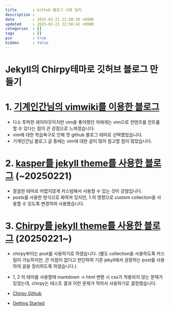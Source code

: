 ```yaml
---
title       : Github 블로그 사용 일지
description : 
date        : 2025-02-21 22:50:30 +0900
updated     : 2025-02-21 22:50:42 +0900
categories  : []
tags        : []
pin         : true
hidden      : false
---
```


# Jekyll의 Chirpy테마로 깃허브 블로그 만들기

# 1. [기계인간님의 vimwiki를 이용한 블로그](https://johngrib.github.io/wiki/vimwiki/)
- 다소 투박한 레이아웃이지만 vim을 좋아했던 저에게는 vim으로 컨텐츠를 컨트롤 할 수 있다는 점이 큰 강점으로 느껴졌습니다. 
- vim에 대한 학습욕구로 인해 첫 github 블로그 테마로 선택했었습니다. 
- 기계인간님 블로그 글 중에는 vim에 대한 글이 많아 참고할 점이 많았습니다.

# 2. [kasper를 jekyll theme를 사용한  블로그](https://github.com/rosario/kasper)  (~20250221)
- 깔끔한 테마로 어렵지않게 커스텀해서 사용할 수 있는 것이 강점입니다.
- posts를 사용한 방식으로 짜여져 있지만, 1.의 영향으로 custom collection을 사용할 수 있도록 변경하여 사용했습니다.

# 3. [Chirpy를 jekyll theme를 사용한 블로그](https://github.com/cotes2020/jekyll-theme-chirpy) (20250221~)
- chirpy부터는 post를 사용하기로 하였습니다. (별도 collection을 사용하도록 커스텀이 가능하지만, 큰 이점이 없다고 판단하여 기존 jekyll에서 권장하는 post를 사용하여 글을 정리하도록 하였습니다.)
- 1, 2 의 테마를 사용할때 markdown -> html 변환 시 css가 적용되지 않는 문제가 있었는데, chirpy는 테스트 결과 이런 문제가 적어서 사용하기로 결정했습니다.

- [Chirpy Github](https://github.com/cotes2020/jekyll-theme-chirpy)
- [Getting Started](https://chirpy.cotes.page/posts/getting-started/)
